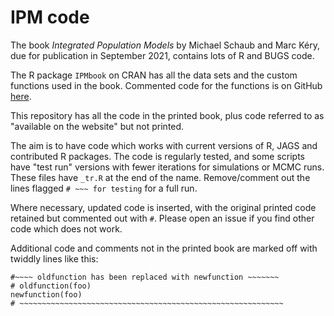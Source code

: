 # IPM code

The book *Integrated Population Models* by Michael Schaub and Marc Kéry, due for publication in September 2021, contains lots of R and BUGS code.

The R package `IPMbook` on CRAN has all the data sets and the custom functions used in the book. Commented code for the functions is on GitHub [here](https://github.com/mikemeredith/IPMbook).

This repository has all the code in the printed book, plus code referred to as "available on the website" but not printed.

The aim is to have code which works with current versions of R, JAGS and contributed R packages. The code is regularly tested, and some scripts have "test run" versions with fewer iterations for simulations or MCMC runs. These files have `_tr.R` at the end of the name. Remove/comment out the lines flagged `# ~~~ for testing` for a full run.

Where necessary, updated code is inserted, with the original printed code retained but commented out with `#`. Please open an issue if you find other code which does not work.

Additional code and comments not in the printed book are marked off with twiddly lines like this:
```
#~~~~ oldfunction has been replaced with newfunction ~~~~~~~
# oldfunction(foo)
newfunction(foo)
# ~~~~~~~~~~~~~~~~~~~~~~~~~~~~~~~~~~~~~~~~~~~~~~~~~~~~~~~~~~~
```
